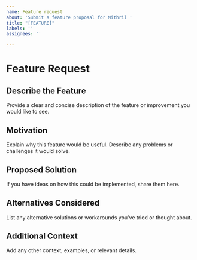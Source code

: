 ```yaml
---
name: Feature request
about: 'Submit a feature proposal for Mithril '
title: "[FEATURE]"
labels: ''
assignees: ''

---
```


# Feature Request

## Describe the Feature
Provide a clear and concise description of the feature or improvement you would like to see.

## Motivation
Explain why this feature would be useful. Describe any problems or challenges it would solve.

## Proposed Solution
If you have ideas on how this could be implemented, share them here.

## Alternatives Considered
List any alternative solutions or workarounds you’ve tried or thought about.

## Additional Context
Add any other context, examples, or relevant details.
